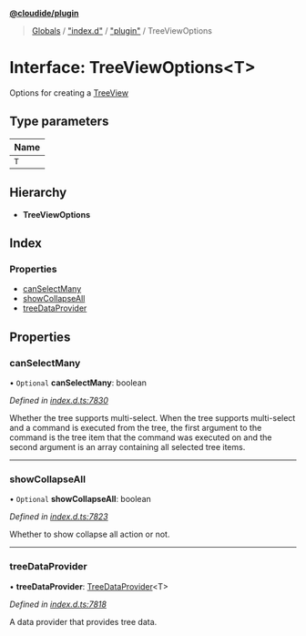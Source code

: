 **[@cloudide/plugin](../README.md)**

> [Globals](../README.md) / ["index.d"](../modules/_index_d_.md) / ["plugin"](../modules/_index_d_._plugin_.md) / TreeViewOptions

# Interface: TreeViewOptions\<T>

Options for creating a [TreeView](#TreeView)

## Type parameters

Name |
------ |
`T` |

## Hierarchy

* **TreeViewOptions**

## Index

### Properties

* [canSelectMany](_index_d_._plugin_.treeviewoptions.md#canselectmany)
* [showCollapseAll](_index_d_._plugin_.treeviewoptions.md#showcollapseall)
* [treeDataProvider](_index_d_._plugin_.treeviewoptions.md#treedataprovider)

## Properties

### canSelectMany

• `Optional` **canSelectMany**: boolean

*Defined in [index.d.ts:7830](https://github.com/huaweicloud/cloudide-plugin-api/blob/1ab5ef8/index.d.ts#L7830)*

Whether the tree supports multi-select. When the tree supports multi-select and a command is executed from the tree,
the first argument to the command is the tree item that the command was executed on and the second argument is an
array containing all selected tree items.

___

### showCollapseAll

• `Optional` **showCollapseAll**: boolean

*Defined in [index.d.ts:7823](https://github.com/huaweicloud/cloudide-plugin-api/blob/1ab5ef8/index.d.ts#L7823)*

Whether to show collapse all action or not.

___

### treeDataProvider

•  **treeDataProvider**: [TreeDataProvider](_index_d_._plugin_.treedataprovider.md)\<T>

*Defined in [index.d.ts:7818](https://github.com/huaweicloud/cloudide-plugin-api/blob/1ab5ef8/index.d.ts#L7818)*

A data provider that provides tree data.
